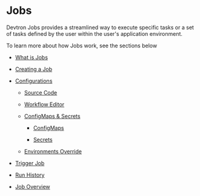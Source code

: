 # Jobs

Devtron Jobs provides a streamlined way to execute specific tasks or a set of tasks defined by the user within the user's application environment.

To learn more about how Jobs work, see the sections below


* [What is Jobs](./what-is-job.md)

* [Creating a Job](./create-job.md)

* [Configurations](./configurations/README.md)

    * [Source Code](./configurations/source-code-job.md)

    * [Workflow Editor](./configurations/workflow-editor-job.md)

    * [ConfigMaps & Secrets](./configurations/configmap-secret/README.md)

      * [ConfigMaps](./configurations/configmap-secret/configmap-job.md)

      * [Secrets](./configurations/configmap-secret/secret-job.md)

    * [Environments Override](./configurations/environment-override-job.md)

* [Trigger Job ](./triggering-job.md)

* [Run History](./run-history-job.md)

* [Job Overview](./overview-job.md)
